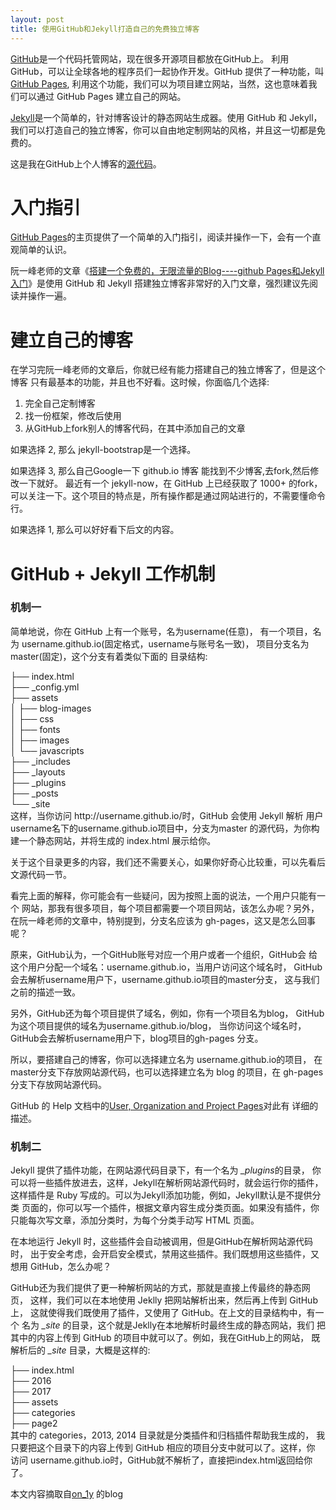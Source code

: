 ```yaml
---
layout: post
title: 使用GitHub和Jekyll打造自己的免费独立博客
---
```


[GitHub](https://github.com/)是一个代码托管网站，现在很多开源项目都放在GitHub上。 利用GitHub，可以让全球各地的程序员们一起协作开发。GitHub 提供了一种功能，叫 [GitHub Pages](https://pages.github.com/), 利用这个功能，我们可以为项目建立网站，当然，这也意味着我们可以通过 GitHub Pages 建立自己的网站。

[Jekyll](http://jekyll.com.cn/)是一个简单的，针对博客设计的静态网站生成器。使用 GitHub 和 Jekyll，我们可以打造自己的独立博客，你可以自由地定制网站的风格，并且这一切都是免费的。

这是我在GitHub上个人博客的[源代码](https://github.com/maybeswift123/maybeswift123.github.io)。

# 入门指引

[GitHub Pages](https://pages.github.com/)的主页提供了一个简单的入门指引，阅读并操作一下，会有一个直观简单的认识。

阮一峰老师的文章《[搭建一个免费的，无限流量的Blog----github Pages和Jekyll入门](http://www.ruanyifeng.com/blog/2012/08/blogging_with_jekyll.html)》是使用 GitHub 和 Jekyll 搭建独立博客非常好的入门文章，强烈建议先阅读并操作一遍。
 # 建立自己的博客
在学习完阮一峰老师的文章后，你就已经有能力搭建自己的独立博客了，但是这个博客 只有最基本的功能，并且也不好看。这时候，你面临几个选择:

 1. 完全自己定制博客
 2. 找一份框架，修改后使用
 3. 从GitHub上fork别人的博客代码，在其中添加自己的文章
<!-- more -->
如果选择 2, 那么 jekyll-bootstrap是一个选择。 

如果选择 3, 那么自己Google一下 github.io 博客 能找到不少博客,去fork,然后修改一下就好。 最近有一个 jekyll-now，在 GitHub 上已经获取了 1000+ 的fork，可以关注一下。这个项目的特点是，所有操作都是通过网站进行的，不需要懂命令行。

如果选择 1, 那么可以好好看下后文的内容。
# GitHub + Jekyll 工作机制
### 机制一 
  简单地说，你在 GitHub 上有一个账号，名为username(任意)， 有一个项目，名为 username.github.io(固定格式，username与账号名一致)， 项目分支名为 master(固定)，这个分支有着类似下面的 目录结构:
<div class="message">
├── index.html  <br />
├── _config.yml  <br />
├── assets  <br />
│   ├── blog-images  <br />
│   ├── css  <br />
│   ├── fonts  <br />
│   ├── images  <br />
│   └── javascripts  <br />
├── _includes  <br />
├── _layouts  <br />
├── _plugins  <br />
├── _posts  <br />
└── _site  <br />
</div>
这样，当你访问 http://username.github.io/时，GitHub 会使用 Jekyll 解析 用户 username名下的username.github.io项目中，分支为master 的源代码，为你构建一个静态网站，并将生成的 index.html 展示给你。

关于这个目录更多的内容，我们还不需要关心，如果你好奇心比较重，可以先看后文源代码一节。

看完上面的解释，你可能会有一些疑问，因为按照上面的说法，一个用户只能有一个 网站，那我有很多项目，每个项目都需要一个项目网站，该怎么办呢？另外，在阮一峰老师的文章中，特别提到，分支名应该为 gh-pages，这又是怎么回事呢？

原来，GitHub认为，一个GitHub账号对应一个用户或者一个组织，GitHub会 给这个用户分配一个域名：username.github.io，当用户访问这个域名时， GitHub会去解析username用户下，username.github.io项目的master分支， 这与我们之前的描述一致。

另外，GitHub还为每个项目提供了域名，例如，你有一个项目名为blog， GitHub为这个项目提供的域名为username.github.io/blog， 当你访问这个域名时，GitHub会去解析username用户下，blog项目的gh-pages 分支。

所以，要搭建自己的博客，你可以选择建立名为 username.github.io的项目， 在master分支下存放网站源代码，也可以选择建立名为 blog 的项目，在 gh-pages分支下存放网站源代码。

GitHub 的 Help 文档中的[User, Organization and Project Pages](https://help.github.com/articles/user-organization-and-project-pages/)对此有 详细的描述。
### 机制二
Jekyll 提供了插件功能，在网站源代码目录下，有一个名为 <em>_plugins</em>的目录， 你可以将一些插件放进去，这样，Jekyll在解析网站源代码时，就会运行你的插件， 这样插件是 Ruby 写成的。可以为Jekyll添加功能，例如，Jekyll默认是不提供分类 页面的，你可以写一个插件，根据文章内容生成分类页面。如果没有插件，你只能每次写文章，添加分类时，为每个分类手动写 HTML 页面。

在本地运行 Jekyll 时，这些插件会自动被调用，但是GitHub在解析网站源代码时， 出于安全考虑，会开启安全模式，禁用这些插件。我们既想用这些插件，又想用 GitHub，怎么办呢？

GitHub还为我们提供了更一种解析网站的方式，那就是直接上传最终的静态网页， 这样，我们可以在本地使用 Jeklly 把网站解析出来，然后再上传到 GitHub上， 这就使得我们既使用了插件，又使用了 GitHub。在上文的目录结构中，有一个 名为<em> _site</em> 的目录，这个就是Jeklly在本地解析时最终生成的静态网站，我们 把其中的内容上传到 GitHub 的项目中就可以了。例如，我在GitHub上的网站， 既解析后的<em> _site</em> 目录，大概是这样的:
<div class="message">
├── index.html  <br />
├── 2016  <br />
├── 2017  <br />
├── assets  <br />
├── categories  <br />
├── page2  <br />
</div>
其中的 categories，2013, 2014 目录就是分类插件和归档插件帮助我生成的， 我只要把这个目录下的内容上传到 GitHub 相应的项目分支中就可以了。这样，你 访问 username.github.io时，GitHub就不解析了，直接把index.html返回给你了。

本文内容摘取自[on_1y](http://blog.csdn.net/on_1y/article/details/19259435) 的blog
